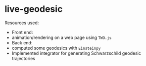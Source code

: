 # live-geodesic

Resources used:
- Front end:
-   animation/rendering on a web page using `TWO.js`
- Back end:
-   computed some geodesics with `Einsteinpy`
-   Implemented integrator for generating Schwarzschild geodesic trajectories
